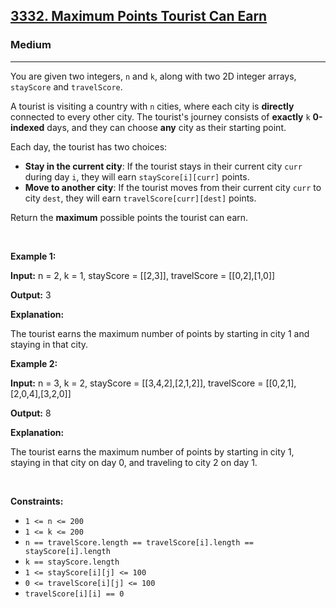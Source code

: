 <h2><a href="https://leetcode.com/problems/maximum-points-tourist-can-earn">3332. Maximum Points Tourist Can Earn</a></h2><h3>Medium</h3><hr><p>You are given two integers, <code>n</code> and <code>k</code>, along with two 2D integer arrays, <code>stayScore</code> and <code>travelScore</code>.</p>

<p>A tourist is visiting a country with <code>n</code> cities, where each city is <strong>directly</strong> connected to every other city. The tourist&#39;s journey consists of <strong>exactly</strong> <code>k</code> <strong>0-indexed</strong> days, and they can choose <strong>any</strong> city as their starting point.</p>

<p>Each day, the tourist has two choices:</p>

<ul>
	<li><strong>Stay in the current city</strong>: If the tourist stays in their current city <code>curr</code> during day <code>i</code>, they will earn <code>stayScore[i][curr]</code> points.</li>
	<li><strong>Move to another city</strong>: If the tourist moves from their current city <code>curr</code> to city <code>dest</code>, they will earn <code>travelScore[curr][dest]</code> points.</li>
</ul>

<p>Return the <strong>maximum</strong> possible points the tourist can earn.</p>

<p>&nbsp;</p>
<p><strong class="example">Example 1:</strong></p>

<div class="example-block">
<p><strong>Input:</strong> <span class="example-io">n = 2, k = 1, stayScore = [[2,3]], travelScore = [[0,2],[1,0]]</span></p>

<p><strong>Output:</strong> 3</p>

<p><strong>Explanation:</strong></p>

<p>The tourist earns the maximum number of points by starting in city 1 and staying in that city.</p>
</div>

<p><strong class="example">Example 2:</strong></p>

<div class="example-block">
<p><strong>Input:</strong> <span class="example-io">n = 3, k = 2, stayScore = [[3,4,2],[2,1,2]], travelScore = [[0,2,1],[2,0,4],[3,2,0]]</span></p>

<p><strong>Output:</strong> <span class="example-io">8</span></p>

<p><strong>Explanation:</strong></p>

<p>The tourist earns the maximum number of points by starting in city 1, staying in that city on day 0, and traveling to city 2 on day 1.</p>
</div>

<p>&nbsp;</p>
<p><strong>Constraints:</strong></p>

<ul>
	<li><code>1 &lt;= n &lt;= 200</code></li>
	<li><code>1 &lt;= k &lt;= 200</code></li>
	<li><code>n == travelScore.length == travelScore[i].length == stayScore[i].length</code></li>
	<li><code>k == stayScore.length</code></li>
	<li><code>1 &lt;= stayScore[i][j] &lt;= 100</code></li>
	<li><code>0 &lt;= travelScore[i][j] &lt;= 100</code></li>
	<li><code>travelScore[i][i] == 0</code></li>
</ul>
